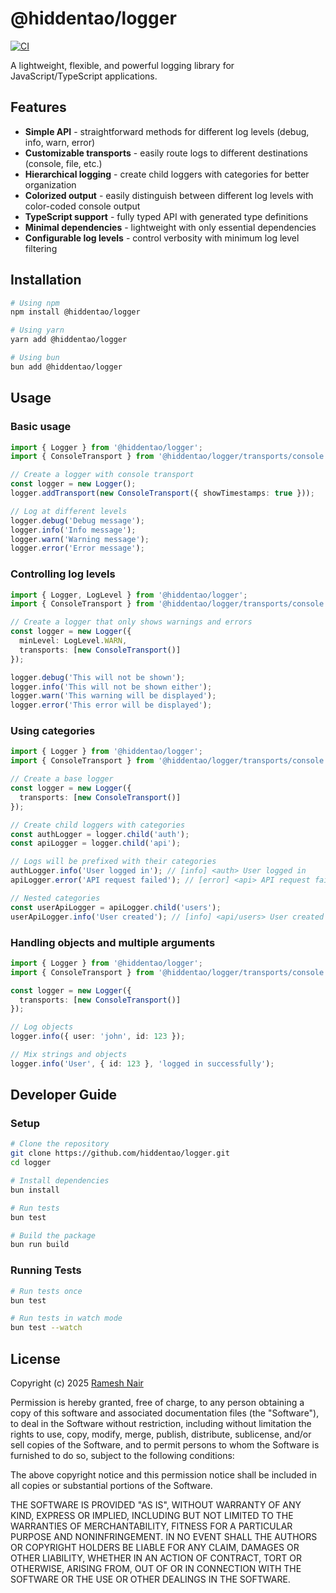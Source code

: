 # @hiddentao/logger

[![CI](https://github.com/hiddentao/logger/actions/workflows/ci.yml/badge.svg)](https://github.com/hiddentao/logger/actions/workflows/ci.yml)

A lightweight, flexible, and powerful logging library for JavaScript/TypeScript applications.

## Features

- **Simple API** - straightforward methods for different log levels (debug, info, warn, error)
- **Customizable transports** - easily route logs to different destinations (console, file, etc.)
- **Hierarchical logging** - create child loggers with categories for better organization
- **Colorized output** - easily distinguish between different log levels with color-coded console output
- **TypeScript support** - fully typed API with generated type definitions
- **Minimal dependencies** - lightweight with only essential dependencies
- **Configurable log levels** - control verbosity with minimum log level filtering

## Installation

```bash
# Using npm
npm install @hiddentao/logger

# Using yarn
yarn add @hiddentao/logger

# Using bun
bun add @hiddentao/logger
```

## Usage

### Basic usage

```typescript
import { Logger } from '@hiddentao/logger';
import { ConsoleTransport } from '@hiddentao/logger/transports/console';

// Create a logger with console transport
const logger = new Logger();
logger.addTransport(new ConsoleTransport({ showTimestamps: true }));

// Log at different levels
logger.debug('Debug message');
logger.info('Info message');
logger.warn('Warning message');
logger.error('Error message');
```

### Controlling log levels

```typescript
import { Logger, LogLevel } from '@hiddentao/logger';
import { ConsoleTransport } from '@hiddentao/logger/transports/console';

// Create a logger that only shows warnings and errors
const logger = new Logger({ 
  minLevel: LogLevel.WARN,
  transports: [new ConsoleTransport()]
});

logger.debug('This will not be shown');
logger.info('This will not be shown either');
logger.warn('This warning will be displayed');
logger.error('This error will be displayed');
```

### Using categories

```typescript
import { Logger } from '@hiddentao/logger';
import { ConsoleTransport } from '@hiddentao/logger/transports/console';

// Create a base logger
const logger = new Logger({
  transports: [new ConsoleTransport()]
});

// Create child loggers with categories
const authLogger = logger.child('auth');
const apiLogger = logger.child('api');

// Logs will be prefixed with their categories
authLogger.info('User logged in'); // [info] <auth> User logged in
apiLogger.error('API request failed'); // [error] <api> API request failed

// Nested categories
const userApiLogger = apiLogger.child('users');
userApiLogger.info('User created'); // [info] <api/users> User created
```

### Handling objects and multiple arguments

```typescript
import { Logger } from '@hiddentao/logger';
import { ConsoleTransport } from '@hiddentao/logger/transports/console';

const logger = new Logger({
  transports: [new ConsoleTransport()]
});

// Log objects
logger.info({ user: 'john', id: 123 });

// Mix strings and objects
logger.info('User', { id: 123 }, 'logged in successfully');
```

## Developer Guide

### Setup

```bash
# Clone the repository
git clone https://github.com/hiddentao/logger.git
cd logger

# Install dependencies
bun install

# Run tests
bun test

# Build the package
bun run build
```

### Running Tests

```bash
# Run tests once
bun test

# Run tests in watch mode
bun test --watch
```

## License

Copyright (c) 2025 [Ramesh Nair](https://github.com/hiddentao)

Permission is hereby granted, free of charge, to any person obtaining a copy
of this software and associated documentation files (the "Software"), to deal
in the Software without restriction, including without limitation the rights
to use, copy, modify, merge, publish, distribute, sublicense, and/or sell
copies of the Software, and to permit persons to whom the Software is
furnished to do so, subject to the following conditions:

The above copyright notice and this permission notice shall be included in all
copies or substantial portions of the Software.

THE SOFTWARE IS PROVIDED "AS IS", WITHOUT WARRANTY OF ANY KIND, EXPRESS OR
IMPLIED, INCLUDING BUT NOT LIMITED TO THE WARRANTIES OF MERCHANTABILITY,
FITNESS FOR A PARTICULAR PURPOSE AND NONINFRINGEMENT. IN NO EVENT SHALL THE
AUTHORS OR COPYRIGHT HOLDERS BE LIABLE FOR ANY CLAIM, DAMAGES OR OTHER
LIABILITY, WHETHER IN AN ACTION OF CONTRACT, TORT OR OTHERWISE, ARISING FROM,
OUT OF OR IN CONNECTION WITH THE SOFTWARE OR THE USE OR OTHER DEALINGS IN THE
SOFTWARE.
